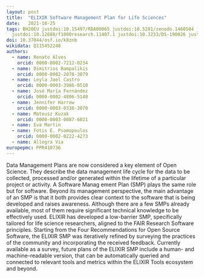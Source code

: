 ```yaml
---
layout: post
title:  "ELIXIR Software Management Plan for Life Sciences"
date:   2021-10-25
tags: BH20EU justdoi:10.15497/RDA00065 justdoi:10.5281/zenodo.1460504 justdoi:10.1093/bioinformatics/btt113
  justdoi:10.12688/f1000research.11407.1 justdoi:10.3233/DS-190026 justdoi:10.1038/sdata.2016.18
doi: 10.37044/osf.io/k8znb
wikidata: Q115452248
authors:
  - name: Renato Alves
    orcid: 0000-0002-7212-0234
  - name: Dimitrios Bampalikis
    orcid: 0000-0002-2078-3079
  - name: Leyla Jael Castro
    orcid: 0000-0003-3986-0510
  - name: José María Fernández
    orcid: 0000-0002-4806-5140
  - name: Jennifer Harrow
    orcid: 0000-0003-0338-3070
  - name: Mateusz Kuzak
    orcid: 0000-0003-0087-6021
  - name: Eva Martin
  - name: Fotis E. Psomopoulos
    orcid: 0000-0002-0222-4273
  - name: Allegra Via
europepmc: PPR410736
---
```


Data Management Plans are now considered a key element of Open Science. They describe the data management life cycle for the data to be collected, processed and/or generated within the lifetime of a particular project or activity. A Software Manag ement Plan (SMP) plays the same role but for software. Beyond its management perspective, the main advantage of an SMP is that it both provides clear context to the software that is being developed and raises awareness. Although there are a few SMPs already available, most of them require significant technical knowledge to be effectively used. ELIXIR has developed a low-barrier SMP, specifically tailored for life science researchers, aligned to the FAIR Research Software principles. Starting from the Four Recommendations for Open Source Software, the ELIXIR SMP was iteratively refined by surveying the practices of the community and incorporating the received feedback. Currently available as a survey, future plans of the ELIXIR SMP include a human- and machine-readable version, that can be automatically queried and connected to relevant tools and metrics within the ELIXIR Tools ecosystem and beyond.

